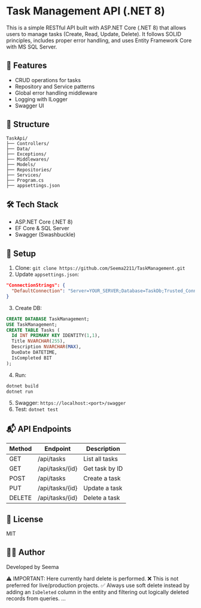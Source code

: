 
# Task Management API (.NET 8)

This is a simple RESTful API built with ASP.NET Core (.NET 8) that allows users to manage tasks (Create, Read, Update, Delete). It follows SOLID principles, includes proper error handling, and uses Entity Framework Core with MS SQL Server.

## 🚀 Features
- CRUD operations for tasks
- Repository and Service patterns
- Global error handling middleware
- Logging with ILogger
- Swagger UI

## 📁 Structure
```
TaskApi/
├── Controllers/
├── Data/
├── Exceptions/
├── Middlewares/
├── Models/
├── Repositories/
├── Services/
├── Program.cs
├── appsettings.json
```

## 🛠️ Tech Stack
- ASP.NET Core (.NET 8)
- EF Core & SQL Server
- Swagger (Swashbuckle)

## 🔧 Setup
1. Clone: `git clone https://github.com/Seema2211/TaskManagement.git`
2. Update `appsettings.json`:
```json
"ConnectionStrings": {
  "DefaultConnection": "Server=YOUR_SERVER;Database=TaskDb;Trusted_Connection=True;Encrypt=False;"
}
```
3. Create DB:
```sql
CREATE DATABASE TaskManagement;
USE TaskManagement;
CREATE TABLE Tasks (
  Id INT PRIMARY KEY IDENTITY(1,1),
  Title NVARCHAR(255),
  Description NVARCHAR(MAX),
  DueDate DATETIME,
  IsCompleted BIT
);
```
4. Run:
```bash
dotnet build
dotnet run
```
5. Swagger: `https://localhost:<port>/swagger`
6. Test: `dotnet test`

## 📬 API Endpoints
| Method | Endpoint             | Description       |
|--------|----------------------|-------------------|
| GET    | /api/tasks           | List all tasks    |
| GET    | /api/tasks/{id}      | Get task by ID    |
| POST   | /api/tasks           | Create a task     |
| PUT    | /api/tasks/{id}      | Update a task     |
| DELETE | /api/tasks/{id}      | Delete a task     |

## 📝 License
MIT

## 🙋‍♂️ Author
Developed by Seema


 ⚠️ IMPORTANT:
 Here currently hard delete is performed.
 ❌ This is not preferred for live/production projects.
 ✅ Always use soft delete instead by adding an `IsDeleted` column in the entity
  and filtering out logically deleted records from queries.
...
